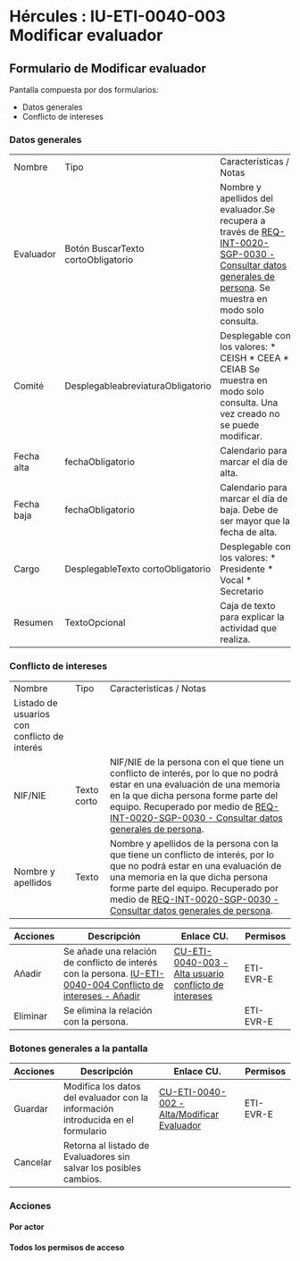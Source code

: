 # Hércules : IU\-ETI\-0040\-003 Modificar evaluador



## Formulario de Modificar evaluador

Pantalla compuesta por dos formularios:

* Datos generales
* Conflicto de intereses

### Datos generales



|  | | |
| --- | --- | --- |
| Nombre | Tipo | Características / Notas |
| Evaluador | Botón BuscarTexto cortoObligatorio | Nombre y apellidos del evaluador.Se recupera a través de [REQ\-INT\-0020\-SGP\-0030 \- Consultar datos generales de persona](/hercules/sgi-sistema-de-gestion-de-investigacion/requisitos-y-analisis-funcional/analisis-funcional-sgi-hercules/gen-aspectos-generales/int-requisitos-de-integracion/req-int-0020-sgp-integracion-con-sistema-de-gestion-de-personas/req-int-0020-sgp-0030-consultar-datos-generales-de-persona.md "/hercules/sgi-sistema-de-gestion-de-investigacion/requisitos-y-analisis-funcional/analisis-funcional-sgi-hercules/gen-aspectos-generales/int-requisitos-de-integracion/req-int-0020-sgp-integracion-con-sistema-de-gestion-de-personas/req-int-0020-sgp-0030-consultar-datos-generales-de-persona.md"). Se muestra en modo solo consulta. |
| Comité | DesplegableabreviaturaObligatorio | Desplegable con los valores: * CEISH * CEEA * CEIAB  Se muestra en modo solo consulta. Una vez creado no se puede modificar. |
| Fecha alta | fechaObligatorio | Calendario para marcar el día de alta. |
| Fecha baja | fechaObligatorio | Calendario para marcar el día de baja. Debe de ser mayor que la fecha de alta. |
| Cargo | DesplegableTexto cortoObligatorio | Desplegable con los valores: * Presidente * Vocal * Secretario |
| Resumen | TextoOpcional | Caja de texto para explicar la actividad que realiza. |

### Conflicto de intereses



|  | | |
| --- | --- | --- |
| Nombre | Tipo | Características / Notas |
| Listado de usuarios con conflicto de interés | | |
| NIF/NIE | Texto corto | NIF/NIE de la persona con el que tiene un conflicto de interés, por lo que no podrá estar en una evaluación de una memoria en la que dicha persona forme parte del equipo. Recuperado por medio de [REQ\-INT\-0020\-SGP\-0030 \- Consultar datos generales de persona](/hercules/sgi-sistema-de-gestion-de-investigacion/requisitos-y-analisis-funcional/analisis-funcional-sgi-hercules/gen-aspectos-generales/int-requisitos-de-integracion/req-int-0020-sgp-integracion-con-sistema-de-gestion-de-personas/req-int-0020-sgp-0030-consultar-datos-generales-de-persona.md "/hercules/sgi-sistema-de-gestion-de-investigacion/requisitos-y-analisis-funcional/analisis-funcional-sgi-hercules/gen-aspectos-generales/int-requisitos-de-integracion/req-int-0020-sgp-integracion-con-sistema-de-gestion-de-personas/req-int-0020-sgp-0030-consultar-datos-generales-de-persona.md"). |
| Nombre y apellidos | Texto | Nombre y apellidos de la persona con la que tiene un conflicto de interés, por lo que no podrá estar en una evaluación de una memoria en la que dicha persona forme parte del equipo. Recuperado por medio de [REQ\-INT\-0020\-SGP\-0030 \- Consultar datos generales de persona](/hercules/sgi-sistema-de-gestion-de-investigacion/requisitos-y-analisis-funcional/analisis-funcional-sgi-hercules/gen-aspectos-generales/int-requisitos-de-integracion/req-int-0020-sgp-integracion-con-sistema-de-gestion-de-personas/req-int-0020-sgp-0030-consultar-datos-generales-de-persona.md "/hercules/sgi-sistema-de-gestion-de-investigacion/requisitos-y-analisis-funcional/analisis-funcional-sgi-hercules/gen-aspectos-generales/int-requisitos-de-integracion/req-int-0020-sgp-integracion-con-sistema-de-gestion-de-personas/req-int-0020-sgp-0030-consultar-datos-generales-de-persona.md"). |



| Acciones | Descripción | Enlace CU. | Permisos |
| --- | --- | --- | --- |
| Añadir | Se añade una relación de conflicto de interés con la persona. [IU\-ETI\-0040\-004 Conflicto de intereses \- Añadir](/hercules/sgi-sistema-de-gestion-de-investigacion/requisitos-y-analisis-funcional/analisis-funcional-sgi-hercules/eti-modulo-de-etica/eti-interfaz-de-usuario/iu-eti-0040-gestion-de-evaluadores/iu-eti-0040-004-conflicto-de-intereses-anadir.md "/hercules/sgi-sistema-de-gestion-de-investigacion/requisitos-y-analisis-funcional/analisis-funcional-sgi-hercules/eti-modulo-de-etica/eti-interfaz-de-usuario/iu-eti-0040-gestion-de-evaluadores/iu-eti-0040-004-conflicto-de-intereses-anadir.md") | [CU\-ETI\-0040\-003 \- Alta usuario conflicto de intereses](/hercules/sgi-sistema-de-gestion-de-investigacion/requisitos-y-analisis-funcional/analisis-funcional-sgi-hercules/eti-modulo-de-etica/eti-casos-de-uso/cu-eti-0040-gestion-de-evaluadores/cu-eti-0040-003-alta-usuario-conflicto-de-intereses.md "/hercules/sgi-sistema-de-gestion-de-investigacion/requisitos-y-analisis-funcional/analisis-funcional-sgi-hercules/eti-modulo-de-etica/eti-casos-de-uso/cu-eti-0040-gestion-de-evaluadores/cu-eti-0040-003-alta-usuario-conflicto-de-intereses.md") | ETI\-EVR\-E |
| Eliminar | Se elimina la relación con la persona. |  | ETI\-EVR\-E |

### Botones generales a la pantalla



| Acciones | Descripción | Enlace CU. | Permisos |
| --- | --- | --- | --- |
| Guardar | Modifica los datos del evaluador con la información introducida en el formulario | [CU\-ETI\-0040\-002 \- Alta/Modificar Evaluador](/hercules/sgi-sistema-de-gestion-de-investigacion/requisitos-y-analisis-funcional/analisis-funcional-sgi-hercules/eti-modulo-de-etica/eti-casos-de-uso/cu-eti-0040-gestion-de-evaluadores/cu-eti-0040-002-altamodificar-evaluador.md "/hercules/sgi-sistema-de-gestion-de-investigacion/requisitos-y-analisis-funcional/analisis-funcional-sgi-hercules/eti-modulo-de-etica/eti-casos-de-uso/cu-eti-0040-gestion-de-evaluadores/cu-eti-0040-002-altamodificar-evaluador.md") | ETI\-EVR\-E |
| Cancelar | Retorna al listado de Evaluadores sin salvar los posibles cambios. |  |  |

  


### Acciones

#### Por actor

#### Todos los permisos de acceso





